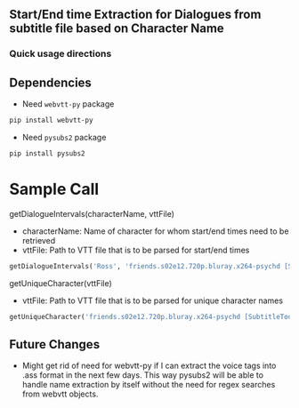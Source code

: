 ## Start/End time Extraction for Dialogues from subtitle file based on Character Name

### Quick usage directions
## Dependencies
- Need `webvtt-py` package
```bash
pip install webvtt-py
```
- Need `pysubs2` package
```bash
pip install pysubs2
```
# Sample Call
getDialogueIntervals(characterName, vttFile)
- characterName: Name of character for whom start/end times need to be retrieved
- vttFile: Path to VTT file that is to be parsed for start/end times

```Python
getDialogueIntervals('Ross', 'friends.s02e12.720p.bluray.x264-psychd [SubtitleTools.com].vtt')
```

 getUniqueCharacter(vttFile)
 - vttFile:  Path to VTT file that is to be parsed for unique character names

```Python
getUniqueCharacter('friends.s02e12.720p.bluray.x264-psychd [SubtitleTools.com].vtt')
```
## Future Changes
- Might get rid of need for webvtt-py if I can extract the voice tags into .ass format in the next few days. This way pysubs2 will be able to handle name extraction by itself without the need for regex searches from webvtt objects.
